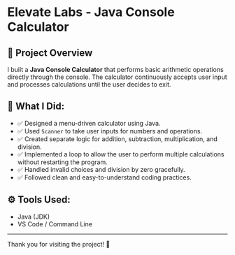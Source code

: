 # Elevate Labs - Java Console Calculator

## 📌 Project Overview
I built a **Java Console Calculator** that performs basic arithmetic operations directly through the console. 
The calculator continuously accepts user input and processes calculations until the user decides to exit.

## 🔨 What I Did:
- ✅ Designed a menu-driven calculator using Java.
- ✅ Used `Scanner` to take user inputs for numbers and operations.
- ✅ Created separate logic for addition, subtraction, multiplication, and division.
- ✅ Implemented a loop to allow the user to perform multiple calculations without restarting the program.
- ✅ Handled invalid choices and division by zero gracefully.
- ✅ Followed clean and easy-to-understand coding practices.

## ⚙️ Tools Used:
- Java (JDK)
- VS Code / Command Line

---

Thank you for visiting the project! 🚀
